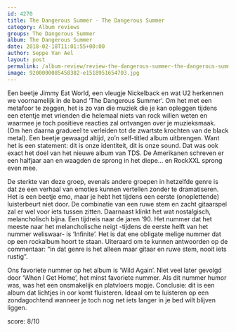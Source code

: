 ```yaml
---
id: 4270
title: The Dangerous Summer - The Dangerous Summer
category: Album reviews
groups: The Dangerous Summer
album: The Dangerous Summer
date: 2018-02-18T11:01:55+00:00
author: Seppe Van Ael
layout: post
permalink: /album-review/review-the-dangerous-summer-the-dangerous-summer/
image: 9200000085458382-e1518951654703.jpg
---
```

Een beetje Jimmy Eat World, een vleugje Nickelback en wat U2 herkennen we voornamelijk in de band ‘The Dangerous Summer’. Om het met een metafoor te zeggen, het is zo van die muziek die je kan opleggen tijdens een etentje met vrienden die helemaal niets van rock willen weten en waarmee je toch positieve reacties zal ontvangen over je muzieksmaak. (Om hen daarna gradueel te verleiden tot de zwartste krochten van de black metal). Een beetje gewaagd altijd, zo’n self-titled album uitbrengen. Want het is een statement: dit is onze identiteit, dit is onze sound. Dat was ook exact het doel van het nieuwe album van TDS. De Amerikanen schreven er een halfjaar aan en waagden de sprong in het diepe… en RockXXL sprong even mee.

De sterkte van deze groep, evenals andere groepen in hetzelfde genre is dat ze een verhaal van emoties kunnen vertellen zonder te dramatiseren. Het is een beetje emo, maar je hebt het tijdens een eerste (onoplettende) luisterbeurt niet door. De combinatie van een ruwe stem en zacht gitaarspel zal er wel voor iets tussen zitten. Daarnaast klinkt het wat nostalgisch, melancholisch bijna. Een tijdreis naar de jaren ’90. Het nummer dat het meeste naar het melancholische neigt -tijdens de eerste helft van het nummer weliswaar- is ‘Infinite’. Het is dat ene obligate melige nummer dat op een rockalbum hoort te staan. Uiteraard om te kunnen antwoorden op de commentaar: &#8220;in dat genre is het alleen maar gitaar en ruwe stem, nooit iets rustig&#8221;.

Ons favoriete nummer op het album is ‘Wild Again’. Niet veel later gevolgd door ‘When I Get Home’, het minst favoriete nummer. Als dit nummer humor was, was het een onsmakelijk en platvloers mopje. Conclusie: dit is een album dat lichtjes in oor komt fluisteren. Ideaal om te luisteren op een zondagochtend wanneer je toch nog net iets langer in je bed wilt blijven liggen.

score: 8/10

&nbsp;